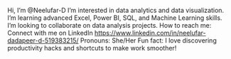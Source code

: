 Hi, I’m @Neelufar-D
I’m interested in data analytics and data visualization.
I’m learning advanced Excel, Power BI, SQL, and Machine Learning skills.
I’m looking to collaborate on data analysis projects.
How to reach me: Connect with me on LinkedIn https://www.linkedin.com/in/neelufar-dadapeer-d-519383215/
Pronouns: She/Her
Fun fact: I love discovering productivity hacks and shortcuts to make work smoother!

<!---
Neelufar-D/Neelufar-D is a ✨ special ✨ repository because its `README.md` (this file) appears on your GitHub profile.
You can click the Preview link to take a look at your changes.
--->
